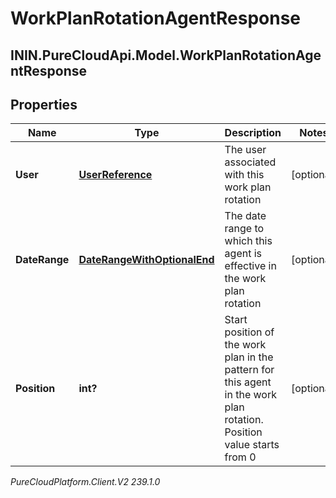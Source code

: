 # WorkPlanRotationAgentResponse

## ININ.PureCloudApi.Model.WorkPlanRotationAgentResponse

## Properties

|Name | Type | Description | Notes|
|------------ | ------------- | ------------- | -------------|
| **User** | [**UserReference**](UserReference) | The user associated with this work plan rotation | [optional] |
| **DateRange** | [**DateRangeWithOptionalEnd**](DateRangeWithOptionalEnd) | The date range to which this agent is effective in the work plan rotation | [optional] |
| **Position** | **int?** | Start position of the work plan in the pattern for this agent in the work plan rotation. Position value starts from 0 | [optional] |



_PureCloudPlatform.Client.V2 239.1.0_
